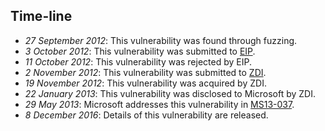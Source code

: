 Time-line
---------
* *27 September 2012*: This vulnerability was found through fuzzing.
* *3 October 2012*: This vulnerability was submitted to [EIP][].
* *11 October 2012*: This vulnerability was rejected by EIP.
* *2 November 2012*: This vulnerability was submitted to [ZDI][].
* *19 November 2012*: This vulnerability was acquired by ZDI.
* *22 January 2013*: This vulnerability was disclosed to Microsoft by ZDI.
* *29 May 2013*: Microsoft addresses this vulnerability in [MS13-037][].
* *8 December 2016*: Details of this vulnerability are released.

[EIP]: https://rsp.exodusintel.com/
[ZDI]: http://zerodayinitiative.com/
[MS13-037]: https://technet.microsoft.com/en-us/security/bulletin/ms13-037
